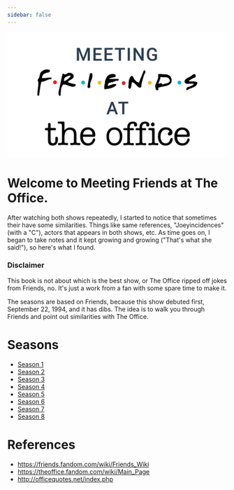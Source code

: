 ```yaml
---
sidebar: false
---
```


![Meeting Friends at The Office](./img/logo.svg)

# Welcome to Meeting Friends at The Office.

After watching both shows repeatedly, I started to notice that sometimes their
have some similarities. Things like same references, "Joeyincidences" (with a "C"),
actors that appears in both shows, etc. As time goes on, I began to take notes
and it kept growing and growing ("That's what she said!"), so here's what I found.

### Disclaimer

This book is not about which is the best show, or The Office ripped off jokes from
Friends, no. It's just a work from a fan with some spare time to make it.

The seasons are based on Friends, because this show debuted first, September 22, 1994,
and it has dibs. The idea is to walk you through Friends and point out
similarities with The Office.

# Seasons

- [Season 1](./season-1.md)
- [Season 2](./season-2.md)
- [Season 3](./season-3.md)
- [Season 4](./season-4.md)
- [Season 5](./season-5.md)
- [Season 6](./season-6.md)
- [Season 7](./season-7.md)
- [Season 8](./season-8.md)

# References

- <https://friends.fandom.com/wiki/Friends_Wiki>
- <https://theoffice.fandom.com/wiki/Main_Page>
- <http://officequotes.net/index.php>
